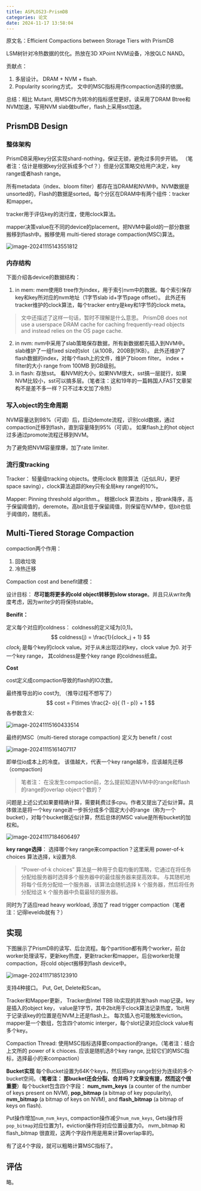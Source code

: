 ```yaml
---
title: ASPLOS23-PrismDB
categories: 论文
date: 2024-11-17 13:58:04
---
```


原文名：Efficient Compactions between Storage Tiers with PrismDB

LSM树针对冷热数据的优化。热放在3D XPoint NVM设备，冷放QLC NAND。

贡献点：

1. 多层设计。 DRAM + NVM + flsah.
2. Popularity scoring方式， 文中的MSC指标用作compaction选择的依据。

总结：相比 Mutant, 用MSC作为转冷的指标感觉更好。读采用了DRAM Btree和NVM加速，写用NVM slab做buffer，flash上采用sst加速。

<!--more-->

## PrismDB Design

### 整体架构

PrismDB采用key分区实现shard-nothing，保证无锁，避免过多同步开销。 （笔者注：估计是根据key分区拆成多个cf？）但是分区策略交给用户决定，key range或者hash range。

所有metadata（index、bloom filter）都存在当DRAM和NVM中。NVM数据是unsorted的，Flash的数据是sorted。每个分区在DRAM中有两个组件：tracker和mapper。

tracker用于评估key的流行度，使用clock算法。

mapper决策value在不同的device的placement。把NVM中最old的一部分数据搬移到flash中。搬移使用 multi-tiered storage compaction(MSC)算法。



![image-20241115143551812](https://ravenxrz-blog.oss-cn-chengdu.aliyuncs.com/img/oss_imgimage-20241115143551812.png)

### 内存结构

下面介绍各device的数据结构：

1. in mem: mem使用B tree作为index，用于索引nvm中的数据。每个索引保存key和key所对应的nvm地址（1字节slab id+字节page offset）。 此外还有tracker维护的clock算法，每个tracker entry是key和1字节的clock meta。

> 文中还描述了这样一句话，暂时不理解是什么意思。
> PrismDB does not use a userspace DRAM cache for caching frequently-read objects and instead relies on the OS page cache.

2. in nvm: nvm中采用了slab策略保存数据，所有新数据都先插入到NVM中。slab维护了一组fixed size的slot（从100B，200B到1KB）。 此外还维护了flash数据的index，对每个flash上的文件，维护了bloom filter。 index + filter的大小 range from 100MB 到GB级别。
3. in flash: 存放sst。 看NVM的大小，如果NVM很大，sst搞一层就行，如果NVM比较小，sst可以搞多层。（笔者注：这和19年的一篇韩国人FAST文章架构不是差不多一样？只不过本文加了冷热）

### 写入object的生命周期

NVM容量达到98%（可调）后，启动demote流程，识别cold数据，通过compaction迁移到flash，直到容量降到95%（可调）。 如果flash上的hot object过多通过promote流程迁移到NVM。

为了避免把NVM容量撑爆，加了rate limiter.

### 流行度tracking

Tracker： 轻量级tracking objects。使用clock 剔除算法（近似LRU，更好space saving），clock算法追踪的key只有全局key range的10%。

Mapper: Pinning threshold algorithm.。 根据clock 算法bits ，按rank降序，高于保留阈值的，deremote。高bit且低于保留阈值，则保留在NVM中，低bit也低于阈值的，随机丢。

## Multi-Tiered Storage Compaction

compaction两个作用：

1. 回收垃圾
2. 冷热迁移

Compaction cost and benefit建模：

设计目标： **尽可能将更多的cold object转移到slow storage**。并且只从write角度考虑，因为write少的将保持stable。

**Benifit：**

定义每个对应的coldness： coldness的定义域为[0,1)。 
$$
coldness(j) = \frac{1}{clock_j + 1}
$$
$clock_j$ 是每个key的clock value。对于从未出现过的key，clock value 为0. 对于一个key range， 其coldness是整个key range 的coldness纸盒。

**Cost**

cost定义成compaction导致的flash的IO次数。

最终推导出的io cost为, （推导过程不想写了）
$$
cost = F\times \frac{2- o}{ (1 - p)} + 1
$$
各参数含义:

![image-20241115160433514](https://ravenxrz-blog.oss-cn-chengdu.aliyuncs.com/img/oss_imgimage-20241115160433514.png)

最终的MSC（multi-tiered storage compaction) 定义为 benefit / cost

![image-20241115161407117](https://ravenxrz-blog.oss-cn-chengdu.aliyuncs.com/img/oss_imgimage-20241115161407117.png)

即单位io成本上的冷度。 该值越大，代表一个key range越冷，应该越先迁移（compaction)

> 笔者注： 在没发生compaction前，怎么提前知道NVM中的range和flash的range的overlap object个数的？

问题是上述公式如果要精确计算，需要耗费过多cpu。作者又提出了近似计算。具体做法是将一个key range进一步拆分成多个固定大小的range（称为一个bucket），对每个bucket做近似计算，然后总体的MSC value是所有bucket的加权和。

![image-20241117184606497](https://ravenxrz-blog.oss-cn-chengdu.aliyuncs.com/img/oss_imgimage-20241117184606497.png)

**key range选择**： 选择哪个key range来compaction？这里采用 power-of-k choices 算法选择，k设置为8.

> “Power-of-k choices” 算法是一种用于负载均衡的策略，它通过在将任务分配给服务器时选择多个服务器中的最佳服务器来提高效率。 与其随机地将每个任务分配给一个服务器，该算法会随机选择 k 个服务器，然后将任务分配给这 k 个服务器中负载最轻的服务器。

同时为了适应read heavy workload, 添加了 read trigger compaction（笔者注：记得leveldb就有？）

## 实现

下图展示了PrismDB的读写、后台流程。每个partition都有两个worker，前台worker处理读写，更新key热度，更新tracker和mapper。后台worker处理compaction，将cold object搬移到flash device中。

![image-20241117185123910](https://ravenxrz-blog.oss-cn-chengdu.aliyuncs.com/img/oss_imgimage-20241117185123910.png)

支持4种接口。 Put, Get, Delete和Scan。

Tracker和Mapper更新， Tracker由Intel TBB lib实现的并发hash map记录。key是插入的object key， value是1字节，其中2bit用于clock算法记录热度，1bit用于记录该key的位置是在NVM上还是flash上。 每次插入也可能触发eviction。 mapper是一个数组，包含四个atomic interger，每个slot记录对应clock value有多个key。

Compaction Thread: 使用MSC指标选择要compaction的range。（笔者注：结合上文所的 power of k chioces. 应该是随机选8个key range, 比较它们的MSC指标，选择最小的来compaction）

**Bucket实现**  每个Bucket设置为64K个keys，然后把key range划分为连续的多个bucket空间。（**笔者注： 那bucket还会分裂、合并吗？文章没有提，然而这个很重要**）每个bucket包含四个字段： **num_nvm_keys** (a counter of the number of keys present on NVM), **pop_bitmap** (a bitmap of key popularity), **nvm_bitmap** (a bitmap of keys on NVM), and **flash_bitmap** (a bitmap of keys on flash).

Put操作增加`num_nvm_keys`, compaction操作减少`num_nvm_keys`,  Gets操作将`pop_bitmap`对应位置为1，eviction操作将对应位置设置为0。 nvm_bitmap 和 flash_bitmap 很直观，这两个字段作用是用来计算overlap率的。

有了这4个字段，就可以粗略计算MSC指标了。

## 评估

略。






